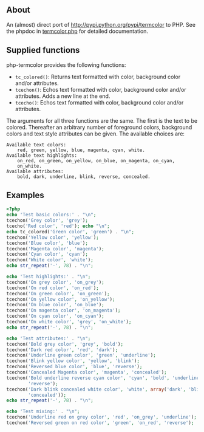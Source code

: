 ## About ##
An (almost) direct port of http://pypi.python.org/pypi/termcolor to PHP. See
the phpdoc in 
[termcolor.php](https://github.com/runekaagaard/php-termcolor/blob/master/termcolor.php)
for detailed documentation.

## Supplied functions ##
php-termcolor provides the following functions:

- `tc_colored()`: Returns text formatted with color, background color and/or 
  attributes.
- `tcechon()`: Echos text formatted with color, background color and/or 
  attributes. Adds a new line at the end.
- `tcecho()`: Echos text formatted with color, background color and/or 
  attributes.
  
The arguments for all three functions are the same. The first is the text to
be colored. Thereafter an arbitrary number of foreground colors, background 
colors and text style attributes can be given. The available choices are:

```
Available text colors:
    red, green, yellow, blue, magenta, cyan, white.
Available text highlights:
    on_red, on_green, on_yellow, on_blue, on_magenta, on_cyan, 
    on_white.
Available attributes:
    bold, dark, underline, blink, reverse, concealed.
```

## Examples ##

```php
<?php
echo 'Test basic colors:' . "\n";
tcechon('Grey color', 'grey');
tcecho('Red color', 'red'); echo "\n";
echo tc_colored('Green color', 'green') . "\n";
tcechon('Yellow color', 'yellow');
tcechon('Blue color', 'blue');
tcechon('Magenta color', 'magenta');
tcechon('Cyan color', 'cyan');
tcechon('White color', 'white');
echo str_repeat('-', 78) . "\n";

echo 'Test highlights:' . "\n";
tcechon('On grey color', 'on_grey');
tcechon('On red color', 'on_red');
tcechon('On green color', 'on_green');
tcechon('On yellow color', 'on_yellow');
tcechon('On blue color', 'on_blue');
tcechon('On magenta color', 'on_magenta');
tcechon('On cyan color', 'on_cyan');
tcechon('On white color', 'grey', 'on_white');
echo str_repeat('-', 78) . "\n";

echo 'Test attributes:' . "\n";
tcechon('Bold grey color', 'grey', 'bold');
tcechon('Dark red color', 'red', 'dark');
tcechon('Underline green color', 'green', 'underline');
tcechon('Blink yellow color', 'yellow', 'blink');
tcechon('Reversed blue color', 'blue', 'reverse');
tcechon('Concealed Magenta color', 'magenta', 'concealed');
tcechon('Bold underline reverse cyan color', 'cyan', 'bold', 'underline', 
        'reverse');
tcechon('Dark blink concealed white color', 'white', array('dark', 'blink', 
        'concealed'));
echo str_repeat('-', 78) . "\n";

echo 'Test mixing:' . "\n";
tcechon('Underline red on grey color', 'red', 'on_grey', 'underline');
tcechon('Reversed green on red color', 'green', 'on_red', 'reverse');
```
